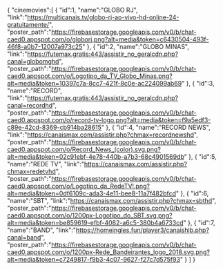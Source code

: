{
	"cinemovies":[
		{
			"id":1,
			"name":"GLOBO RJ",
			"link":"https://multicanais.tv/globo-rj-ao-vivo-hd-online-24-gratuitamente/",
			"poster_path":"https://firebasestorage.googleapis.com/v0/b/chat-caed0.appspot.com/o/globorj.png?alt=media&token=c6430504-493f-46f8-a0b7-12007a973c25"
		},
		{
			"id":2,
			"name":"GLOBO MINAS",
			"link":"https://futemax.gratis:443/assistir_no_geralcdn.php?canal=globomghd",
			"poster_path":"https://firebasestorage.googleapis.com/v0/b/chat-caed0.appspot.com/o/Logotipo_da_TV_Globo_Minas.png?alt=media&token=10397c7a-8cc7-421f-8c0e-ac224099ab69"
		},
		{
			"id":3,
			"name":"RECORD",
			"link":"https://futemax.gratis:443/assistir_no_geralcdn.php?canal=recordhd",
			"poster_path":"https://firebasestorage.googleapis.com/v0/b/chat-caed0.appspot.com/o/record-tv-logo.png?alt=media&token=f9a5edf3-c89e-42cd-8369-cb914ba28615"
		},
		{
			"id":4,
			"name":"RECORD NEWS",
			"link":"https://canaismax.com/assistir.php?chmax=recordnewshd",
			"poster_path":"https://firebasestorage.googleapis.com/v0/b/chat-caed0.appspot.com/o/Record_News_(color).svg.png?alt=media&token=02c91ebf-4e78-440b-a7b3-68c4901569db"
		},
		{
			"id":5,
			"name":"REDE TV",
			"link":"https://canaismax.com/assistir.php?chmax=redetvhd",
			"poster_path":"https://firebasestorage.googleapis.com/v0/b/chat-caed0.appspot.com/o/Logotipo_da_RedeTV!.png?alt=media&token=0df6109c-ada3-4e11-bee8-11a7f482bfcd"
		},
		{
			"id":6,
			"name":"SBT",
			"link":"https://canaismax.com/assistir.php?chmax=sbthd",
			"poster_path":"https://firebasestorage.googleapis.com/v0/b/chat-caed0.appspot.com/o/1200px-Logotipo_do_SBT.svg.png?alt=media&token=be859619-efbf-4082-a6c5-380b4a6733cd"
		},
		{
			"id":7,
			"name":"BAND",
			"link":"https://homeingles.fun/player3/canaishlb.php?canal=band",
			"poster_path":"https://firebasestorage.googleapis.com/v0/b/chat-caed0.appspot.com/o/1200px-Rede_Bandeirantes_logo_2018.svg.png?alt=media&token=c7249817-f9b3-4c07-9627-f27c7d575f93"
		}
	]
}
